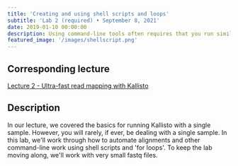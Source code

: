 ```yaml
---
title: 'Creating and using shell scripts and loops'
subtitle: 'Lab 2 (required) • September 8, 2021'
date: 2019-01-10 00:00:00
description: Using command-line tools often requires that you run similar code for each of your samples (e.g. read mapping).  In this lab, you'll learn how to automate this redundant process using a simple code-aware text editor, making it possible for you to get work done even when you're not sitting in front of your computer.  How great is that?!
featured_image: '/images/shellscript.png'
---
```


## Corresponding lecture

[Lecture 2 - Ultra-fast read mapping with Kallisto](https://diytranscriptomics.com/project/lecture-02)

## Description

In our lecture, we covered the basics for running Kallisto with a single sample.  However, you will rarely, if ever, be dealing with a single sample.  In this lab, we'll work through how to automate alignments and other command-line work using shell scripts and 'for loops'.  To keep the lab moving along, we'll work with very small fastq files.
